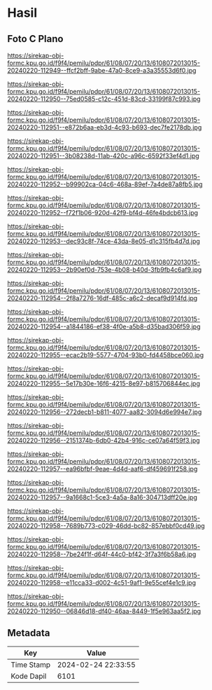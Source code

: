 # Hasil

## Foto C Plano

https://sirekap-obj-formc.kpu.go.id/f9f4/pemilu/pdpr/61/08/07/20/13/6108072013015-20240220-112949--ffcf2bff-9abe-47a0-8ce9-a3a35553d6f0.jpg

https://sirekap-obj-formc.kpu.go.id/f9f4/pemilu/pdpr/61/08/07/20/13/6108072013015-20240220-112950--75ed0585-c12c-451d-83cd-33199f87c993.jpg

https://sirekap-obj-formc.kpu.go.id/f9f4/pemilu/pdpr/61/08/07/20/13/6108072013015-20240220-112951--e872b6aa-eb3d-4c93-b693-dec7fe2178db.jpg

https://sirekap-obj-formc.kpu.go.id/f9f4/pemilu/pdpr/61/08/07/20/13/6108072013015-20240220-112951--3b08238d-11ab-420c-a96c-6592f33ef4d1.jpg

https://sirekap-obj-formc.kpu.go.id/f9f4/pemilu/pdpr/61/08/07/20/13/6108072013015-20240220-112952--b99902ca-04c6-468a-89ef-7a4de87a8fb5.jpg

https://sirekap-obj-formc.kpu.go.id/f9f4/pemilu/pdpr/61/08/07/20/13/6108072013015-20240220-112952--f72f1b06-920d-42f9-bf4d-46fe4bdcb613.jpg

https://sirekap-obj-formc.kpu.go.id/f9f4/pemilu/pdpr/61/08/07/20/13/6108072013015-20240220-112953--dec93c8f-74ce-43da-8e05-d1c315fb4d7d.jpg

https://sirekap-obj-formc.kpu.go.id/f9f4/pemilu/pdpr/61/08/07/20/13/6108072013015-20240220-112953--2b90ef0d-753e-4b08-b40d-3fb9fb4c6af9.jpg

https://sirekap-obj-formc.kpu.go.id/f9f4/pemilu/pdpr/61/08/07/20/13/6108072013015-20240220-112954--2f8a7276-16df-485c-a6c2-decaf9d914fd.jpg

https://sirekap-obj-formc.kpu.go.id/f9f4/pemilu/pdpr/61/08/07/20/13/6108072013015-20240220-112954--a1844186-ef38-4f0e-a5b8-d35bad306f59.jpg

https://sirekap-obj-formc.kpu.go.id/f9f4/pemilu/pdpr/61/08/07/20/13/6108072013015-20240220-112955--ecac2b19-5577-4704-93b0-fd4458bce060.jpg

https://sirekap-obj-formc.kpu.go.id/f9f4/pemilu/pdpr/61/08/07/20/13/6108072013015-20240220-112955--5e17b30e-16f6-4215-8e97-b815706844ec.jpg

https://sirekap-obj-formc.kpu.go.id/f9f4/pemilu/pdpr/61/08/07/20/13/6108072013015-20240220-112956--272decb1-b811-4077-aa82-3094d6e994e7.jpg

https://sirekap-obj-formc.kpu.go.id/f9f4/pemilu/pdpr/61/08/07/20/13/6108072013015-20240220-112956--2151374b-6db0-42b4-916c-ce07a64f59f3.jpg

https://sirekap-obj-formc.kpu.go.id/f9f4/pemilu/pdpr/61/08/07/20/13/6108072013015-20240220-112957--ea96bfbf-9eae-4d4d-aaf6-df459691f258.jpg

https://sirekap-obj-formc.kpu.go.id/f9f4/pemilu/pdpr/61/08/07/20/13/6108072013015-20240220-112957--9a1668c1-5ce3-4a5a-8a16-304713dff20e.jpg

https://sirekap-obj-formc.kpu.go.id/f9f4/pemilu/pdpr/61/08/07/20/13/6108072013015-20240220-112958--7689b773-c029-46dd-bc82-857ebbf0cd49.jpg

https://sirekap-obj-formc.kpu.go.id/f9f4/pemilu/pdpr/61/08/07/20/13/6108072013015-20240220-112958--7be24f1f-d64f-44c0-bf42-3f7a3f6b58a6.jpg

https://sirekap-obj-formc.kpu.go.id/f9f4/pemilu/pdpr/61/08/07/20/13/6108072013015-20240220-112958--e11cca33-d002-4c51-9af1-9e55cef4e1c9.jpg

https://sirekap-obj-formc.kpu.go.id/f9f4/pemilu/pdpr/61/08/07/20/13/6108072013015-20240220-112950--06846d18-df40-46aa-8449-1f5e963aa5f2.jpg


## Metadata

| Key        | Value               |
| ---------- | ------------------- |
| Time Stamp | 2024-02-24 22:33:55 |
| Kode Dapil | 6101                |



